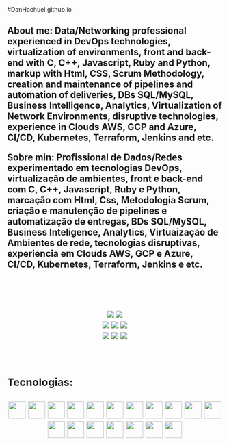 <html>
 #DanHachuel.github.io
 <br>
  
<h2><b>
   
 
 About me: Data/Networking professional experienced in DevOps technologies, virtualization of environments, front and back-end with C, C++, Javascript, Ruby and Python, markup with Html, CSS, Scrum Methodology, creation and maintenance of pipelines and automation of deliveries, DBs SQL/MySQL, Business Intelligence, Analytics, 
 Virtualization of Network Environments, disruptive technologies, experience in Clouds AWS, GCP and Azure, CI/CD, Kubernetes, Terraform, Jenkins and etc. <br/>
 
 Sobre min: Profissional de Dados/Redes experimentado em tecnologias DevOps, virtualização de ambientes, front e back-end com C, C++, Javascript, Ruby e Python, marcação com Html, Css, Metodologia Scrum, criação e manutenção de pipelines e automatização de entregas, BDs SQL/MySQL, Business Inteligence, Analytics, 
 Virtuaização de Ambientes de rede, tecnologias disruptivas, experiencia em Clouds AWS, GCP e  Azure, CI/CD, Kubernetes, Terraform, Jenkins e etc. <br/>
 
  <br> <br>
  
   <div align="center">
  
  <a href="https://www.linkedin.com/in/dan-hachuel/"><img src="https://img.shields.io/badge/-LinkedIn-blue?style=for-the-badge&logo=Linkedin&logoColor=white"/></a>
  <a href="https://www.instagram.com/danhachuel"><img src="https://img.shields.io/badge/Instagram-E4405F?style=for-the-badge&logo=instagram&logoColor=white"/></a>  
  <a href="https://www.facebook.com/DannVIP/"><img src="https://img.shields.io/badge/Facebook-informational?style=for-the-badge&logo=Facebook&logoColor=white"/></a>
  <a href="https://twitter.com/Dan_hachuel"><img src="https://img.shields.io/badge/Twitter-blue?style=for-the-badge&logo=twitter&logoColor=white"/></a>
  <a href="https://steamcommunity.com/id/danhachuel"><img src="https://img.shields.io/badge/Steam-172B4D?style=for-the-badge&logo=Steam&logoColor=white"/></a>  
  <a href="https://discord.com/users/Danhachuel#0440"><img src="https://img.shields.io/badge/Discord-5865F2?style=for-the-badge&logo=Discord&logoColor=white"/></a>
  <a href="https://t.me/DanHachuel"><img src="https://img.shields.io/badge/Telegram-26A5E4?style=for-the-badge&logo=Telegram&logoColor=white" /></a> 
  <a href="mailto: dan.hachuel@gmail.com"> <img src="https://img.shields.io/badge/Gmail-D14836?style=for-the-badge&logo=Gmail&logoColor=white"/></a>    
</div>
<br/>

<h3 align="left"> Tecnologias: <br/><br/>

<div align="center">    
    <img src="https://cdn.jsdelivr.net/gh/devicons/devicon/icons/oracle/oracle-original.svg"  width="40" height="40"/>
    <img src="https://cdn.jsdelivr.net/gh/devicons/devicon/icons/linux/linux-original.svg" width="40" height="40"/> 
    <img src="https://cdn.jsdelivr.net/gh/devicons/devicon/icons/debian/debian-original-wordmark.svg" width="40" height="40"/>          
    <img src="https://cdn.jsdelivr.net/gh/devicons/devicon/icons/vscode/vscode-original.svg"  width="40" height="40"/>       
    <img src="https://cdn.jsdelivr.net/gh/devicons/devicon/icons/minitab/minitab-original.svg" width="40" height="40"/>             
    <img src="https://cdn.jsdelivr.net/gh/devicons/devicon/icons/microsoftsqlserver/microsoftsqlserver-plain-wordmark.svg" width="40" height="40"/>    
    <img src="https://cdn.jsdelivr.net/gh/devicons/devicon/icons/mongodb/mongodb-original-wordmark.svg" width="40" height="40"/>          
    <img src="https://cdn.jsdelivr.net/gh/devicons/devicon/icons/neo4j/neo4j-original.svg" width="40" height="40"/>
    <img src="https://cdn.jsdelivr.net/gh/devicons/devicon/icons/mysql/mysql-original-wordmark.svg" width="40" height="40"/>   
    <img src="https://cdn.jsdelivr.net/gh/devicons/devicon/icons/googlecloud/googlecloud-original.svg"  width="40" height="40"/>    
    <img src="https://cdn.jsdelivr.net/gh/devicons/devicon/icons/amazonwebservices/amazonwebservices-original-wordmark.svg" width="40" height="40"/>          
    <img src="https://cdn.jsdelivr.net/gh/devicons/devicon/icons/azure/azure-original.svg" width="40" height="40"/> 
    <img src="https://cdn.jsdelivr.net/gh/devicons/devicon/icons/kubernetes/kubernetes-plain-wordmark.svg" width="40" height="40"/>
    <img src="https://cdn.jsdelivr.net/gh/devicons/devicon/icons/terraform/terraform-original-wordmark.svg" width="40" height="40" />  
    <img src="https://cdn.jsdelivr.net/gh/devicons/devicon/icons/cplusplus/cplusplus-original.svg" width="40" height="40"/>    
    <img src="https://cdn.jsdelivr.net/gh/devicons/devicon/icons/python/python-original-wordmark.svg" width="40" height="40"/>           
    <img src="https://cdn.jsdelivr.net/gh/devicons/devicon/icons/javascript/javascript-plain.svg" width="40" height="40" />     
    <img src="https://cdn.jsdelivr.net/gh/devicons/devicon/icons/angularjs/angularjs-plain.svg" width="40" height="40"/>               
           
    
 
